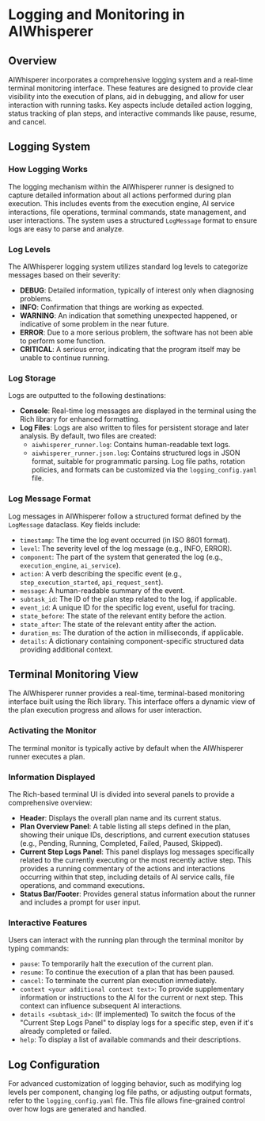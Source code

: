 # Logging and Monitoring in AIWhisperer

## Overview
AIWhisperer incorporates a comprehensive logging system and a real-time terminal monitoring interface. These features are designed to provide clear visibility into the execution of plans, aid in debugging, and allow for user interaction with running tasks. Key aspects include detailed action logging, status tracking of plan steps, and interactive commands like pause, resume, and cancel.

## Logging System
### How Logging Works
The logging mechanism within the AIWhisperer runner is designed to capture detailed information about all actions performed during plan execution. This includes events from the execution engine, AI service interactions, file operations, terminal commands, state management, and user interactions. The system uses a structured `LogMessage` format to ensure logs are easy to parse and analyze.

### Log Levels
The AIWhisperer logging system utilizes standard log levels to categorize messages based on their severity:
- **DEBUG**: Detailed information, typically of interest only when diagnosing problems.
- **INFO**: Confirmation that things are working as expected.
- **WARNING**: An indication that something unexpected happened, or indicative of some problem in the near future.
- **ERROR**: Due to a more serious problem, the software has not been able to perform some function.
- **CRITICAL**: A serious error, indicating that the program itself may be unable to continue running.

### Log Storage
Logs are outputted to the following destinations:
- **Console**: Real-time log messages are displayed in the terminal using the Rich library for enhanced formatting.
- **Log Files**: Logs are also written to files for persistent storage and later analysis. By default, two files are created:
    - `aiwhisperer_runner.log`: Contains human-readable text logs.
    - `aiwhisperer_runner.json.log`: Contains structured logs in JSON format, suitable for programmatic parsing.
Log file paths, rotation policies, and formats can be customized via the `logging_config.yaml` file.

### Log Message Format
Log messages in AIWhisperer follow a structured format defined by the `LogMessage` dataclass. Key fields include:
- `timestamp`: The time the log event occurred (in ISO 8601 format).
- `level`: The severity level of the log message (e.g., INFO, ERROR).
- `component`: The part of the system that generated the log (e.g., `execution_engine`, `ai_service`).
- `action`: A verb describing the specific event (e.g., `step_execution_started`, `api_request_sent`).
- `message`: A human-readable summary of the event.
- `subtask_id`: The ID of the plan step related to the log, if applicable.
- `event_id`: A unique ID for the specific log event, useful for tracing.
- `state_before`: The state of the relevant entity before the action.
- `state_after`: The state of the relevant entity after the action.
- `duration_ms`: The duration of the action in milliseconds, if applicable.
- `details`: A dictionary containing component-specific structured data providing additional context.

## Terminal Monitoring View
The AIWhisperer runner provides a real-time, terminal-based monitoring interface built using the Rich library. This interface offers a dynamic view of the plan execution progress and allows for user interaction.

### Activating the Monitor
The terminal monitor is typically active by default when the AIWhisperer runner executes a plan.

### Information Displayed
The Rich-based terminal UI is divided into several panels to provide a comprehensive overview:
- **Header**: Displays the overall plan name and its current status.
- **Plan Overview Panel**: A table listing all steps defined in the plan, showing their unique IDs, descriptions, and current execution statuses (e.g., Pending, Running, Completed, Failed, Paused, Skipped).
- **Current Step Logs Panel**: This panel displays log messages specifically related to the currently executing or the most recently active step. This provides a running commentary of the actions and interactions occurring within that step, including details of AI service calls, file operations, and command executions.
- **Status Bar/Footer**: Provides general status information about the runner and includes a prompt for user input.

### Interactive Features
Users can interact with the running plan through the terminal monitor by typing commands:
- `pause`: To temporarily halt the execution of the current plan.
- `resume`: To continue the execution of a plan that has been paused.
- `cancel`: To terminate the current plan execution immediately.
- `context <your additional context text>`: To provide supplementary information or instructions to the AI for the current or next step. This context can influence subsequent AI interactions.
- `details <subtask_id>`: (If implemented) To switch the focus of the "Current Step Logs Panel" to display logs for a specific step, even if it's already completed or failed.
- `help`: To display a list of available commands and their descriptions.

## Log Configuration
For advanced customization of logging behavior, such as modifying log levels per component, changing log file paths, or adjusting output formats, refer to the `logging_config.yaml` file. This file allows fine-grained control over how logs are generated and handled.